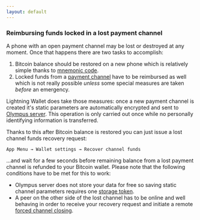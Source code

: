 ```yaml
---
layout: default
---
```


### [](#reimbursing-funds-locked-in-a-lost-payment-channel)Reimbursing funds locked in a lost payment channel

A phone with an open payment channel may be lost or destroyed at any moment. Once that happens there are two tasks to accomplish: 

1. Bitcoin balance should be restored on a new phone which is relatively simple thanks to [mnemonic code](setting-up-bitcoin-wallet.html#mnemonic-code).
2. Locked funds from a [payment channel](using-lightning-wallet.html#payment-channel) have to be reimbursed as well which is not really possible *unless* some special measures are taken *before* an emergency.

Lightning Wallet does take those measures: once a new payment channel is created it's static parameters are automatically encrypted and sent to [Olympus server](what-does-olympus-server-do.hmtl#what-does-olympus-server-do). This operation is only carried out once while no personally identifying information is transferred.

Thanks to this after Bitcoin balance is restored you can just issue a lost channel funds recovery request:

`App Menu → Wallet settings → Recover channel funds`

...and wait for a few seconds before remaining balance from a lost payment channel is refunded to your Bitcoin wallet. Please note that the following conditions have to be met for this to work:

- Olympus server does not store your data for free so saving static channel parameters requires one [storage token](storage-tokens.html#storage-tokens).
- A peer on the other side of the lost channel has to be online and well behaving in order to receive your recovery request and initiate a remote [forced channel closing](using-lightning-wallet.html#forced-channel-closing).
